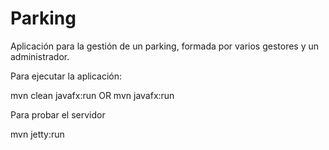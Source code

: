 # Parking
Aplicación para la gestión de un parking, formada por varios gestores y un administrador.

Para ejecutar la aplicación:

mvn clean javafx:run OR mvn javafx:run

Para probar el servidor

mvn jetty:run
